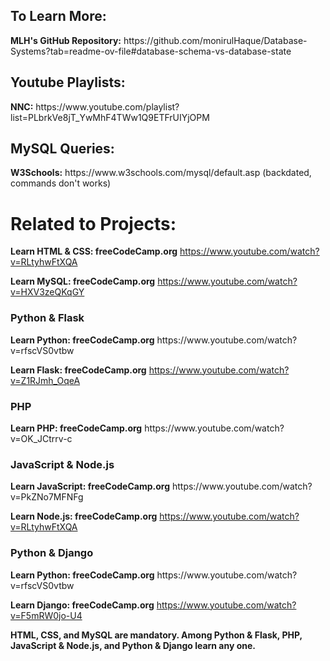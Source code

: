 <h2>To Learn More:</h2>
<b>MLH's GitHub Repository:</b> https://github.com/monirulHaque/Database-Systems?tab=readme-ov-file#database-schema-vs-database-state

<h2>Youtube Playlists:</h2>
<b>NNC:</b> https://www.youtube.com/playlist?list=PLbrkVe8jT_YwMhF4TWw1Q9ETFrUIYjOPM

<h2>MySQL Queries:</h2>
<b>W3Schools:</b> https://www.w3schools.com/mysql/default.asp (backdated, commands don't works)


<h1>Related to Projects:</h1>

<b>Learn HTML & CSS: freeCodeCamp.org</b> https://www.youtube.com/watch?v=RLtyhwFtXQA

<b>Learn MySQL: freeCodeCamp.org</b> https://www.youtube.com/watch?v=HXV3zeQKqGY

<h3>Python & Flask</h3>
<b>Learn Python: freeCodeCamp.org</b> https://www.youtube.com/watch?v=rfscVS0vtbw

<b>Learn Flask: freeCodeCamp.org</b> https://www.youtube.com/watch?v=Z1RJmh_OqeA

<h3>PHP</h3>
<b>Learn PHP: freeCodeCamp.org</b> https://www.youtube.com/watch?v=OK_JCtrrv-c

<h3>JavaScript & Node.js</h3>
<b>Learn JavaScript: freeCodeCamp.org</b> https://www.youtube.com/watch?v=PkZNo7MFNFg

<b>Learn Node.js: freeCodeCamp.org</b> https://www.youtube.com/watch?v=RLtyhwFtXQA

<h3>Python & Django</h3>
<b>Learn Python: freeCodeCamp.org</b> https://www.youtube.com/watch?v=rfscVS0vtbw

<b>Learn Django: freeCodeCamp.org</b> https://www.youtube.com/watch?v=F5mRW0jo-U4


<b>HTML, CSS, and MySQL are mandatory. Among Python & Flask, PHP, JavaScript & Node.js, and Python & Django learn any one.</b>
